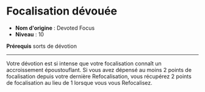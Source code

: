 # Focalisation dévouée

 * **Nom d'origine** : Devoted Focus
 * **Niveau** : 10


<p><strong>Prérequis</strong> sorts de dévotion</p>
<hr>
<p>Votre dévotion est si intense que votre focalisation connaît un accroissement époustouflant. Si vous avez dépensé au moins 2 points de focalisation depuis votre dernière Refocalisation, vous récupérez 2 points de focalisation au lieu de 1 lorsque vous vous Refocalisez.</p>